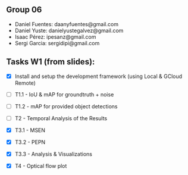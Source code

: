 ## Group 06
<ul>
  <li>Daniel Fuentes: daanyfuentes@gmail.com </li>
  <li>Daniel Yuste: danielyustegalvez@gmail.com </li>
  <li>Isaac Pérez: ipesanz@gmail.com </li>
  <li>Sergi Garcia: sergidipi@gmail.com </li>
</ul>


## Tasks W1 (from slides):

- [x] Install and setup the development framework (using Local & GCloud Remote)

- [ ] T1.1 - IoU & mAP for groundtruth + noise
- [ ] T1.2 - mAP for provided object detections
- [ ] T2   - Temporal Analysis of the Results
- [x] T3.1 - MSEN
- [x] T3.2 - PEPN
- [x] T3.3 - Analysis & Visualizations
- [x] T4   - Optical flow plot
